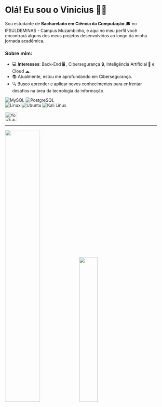 # Olá! Eu sou o Vinicius 👨‍💻

Sou estudante de **Bacharelado em Ciência da Computação** 🎓 no IFSULDEMINAS - Campus Muzambinho, e aqui no meu perfil você encontrará alguns dos meus projetos desenvolvidos ao longo da minha jornada acadêmica.

### Sobre mim:
- 💻 **Interesses**: Back-End 🖥 , Cibersegurança 🔒, Inteligência Artificial 🤖 e Cloud ☁.
- 📚 Atualmente, estou me aprofundando em Cibersegurança.
- 🔍 Busco aprender e aplicar novos conhecimentos para enfrentar desafios na área da tecnologia da informação.

<div>
  <img src="https://img.shields.io/badge/-MySQL-4479A1?style=flat-square&logo=mysql&logoColor=white" alt="MySQL" />
  <img src="https://img.shields.io/badge/-PostgreSQL-4169E1?style=flat-square&logo=postgresql&logoColor=white" alt="PostgreSQL" />
</div>

<div>
  <img src="https://img.shields.io/badge/-Linux-FCC624?style=flat-square&logo=linux&logoColor=black" alt="Linux" />
  <img src="https://img.shields.io/badge/-Ubuntu-E95420?style=flat-square&logo=ubuntu&logoColor=white" alt="Ubuntu" />
  <img src="https://img.shields.io/badge/-Kali%20Linux-557C92?style=flat-square&logo=kali-linux&logoColor=white" alt="Kali Linux" />
</div>
<p>
  <a href="https://youtube.com/@viniciuslima384f?si=t1pY2vIhrUSQbm5N" target="blank">
    <img
      align="center"
      src="https://raw.githubusercontent.com/rahuldkjain/github-profile-readme-generator/master/src/images/icons/Social/youtube.svg"
      alt="YouTube"
      height="30"
      width="40"
    />
  </a>
</p>

---

<div align="left">
  <img src="https://github-readme-stats.vercel.app/api?username=ViniciusH97&show_icons=true&theme=dark" width="48%" />
  <img src="https://github-readme-stats.vercel.app/api/top-langs?username=viniciush97&show_icons=true&locale=en&layout=compact&theme=dark" width="35%" />
</div>

